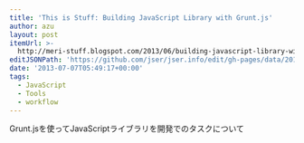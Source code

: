 ```yaml
---
title: 'This is Stuff: Building JavaScript Library with Grunt.js'
author: azu
layout: post
itemUrl: >-
  http://meri-stuff.blogspot.com/2013/06/building-javascript-library-with-gruntjs.html
editJSONPath: 'https://github.com/jser/jser.info/edit/gh-pages/data/2013/07/index.json'
date: '2013-07-07T05:49:17+00:00'
tags:
  - JavaScript
  - Tools
  - workflow
---
```

Grunt.jsを使ってJavaScriptライブラリを開発でのタスクについて
